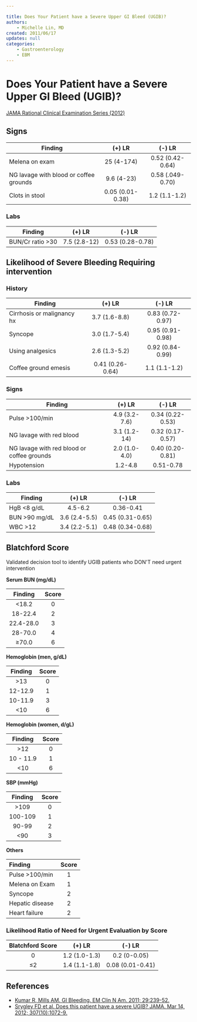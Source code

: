 ```yaml
---

title: Does Your Patient have a Severe Upper GI Bleed (UGIB)?
authors:
    - Michelle Lin, MD
created: 2011/06/17
updates: null
categories:
    - Gastroenterology
    - EBM
---
```


# Does Your Patient have a Severe Upper GI Bleed (UGIB)?

[JAMA Rational Clinical Examination Series (2012)](http://www.ncbi.nlm.nih.gov/pubmed/?term=22416103)

## Signs

| **Finding**                            |    **(+) LR**    |    **(-) LR**    |
| -------------------------------------- | :--------------: | :--------------: |
| Melena on exam                         |    25 (4-174)    | 0.52 (0.42-0.64) |
| NG lavage with blood or coffee grounds |    9.6 (4-23)    | 0.58 (.049-0.70) |
| Clots in stool                         | 0.05 (0.01-0.38) |   1.2 (1.1-1.2)  |

### Labs

| **Finding**      |  **(+) LR**  |    **(-) LR**    |
| ---------------- | :----------: | :--------------: |
| BUN/Cr ratio >30 | 7.5 (2.8-12) | 0.53 (0.28-0.78) |

## Likelihood of Severe Bleeding Requiring intervention

### History

| **Finding**                |    **(+) LR**    |    **(-) LR**    |
| -------------------------- | :--------------: | :--------------: |
| Cirrhosis or malignancy hx |   3.7 (1.6-8.8)  | 0.83 (0.72-0.97) |
| Syncope                    |   3.0 (1.7-5.4)  | 0.95 (0.91-0.98) |
| Using analgesics           |   2.6 (1.3-5.2)  | 0.92 (0.84-0.99) |
| Coffee ground emesis       | 0.41 (0.26-0.64) |   1.1 (1.1-1.2)  |

### Signs

| **Finding**                                |   **(+) LR**  |    **(-) LR**    |
| ------------------------------------------ | :-----------: | :--------------: |
| Pulse >100/min                             | 4.9 (3.2-7.6) | 0.34 (0.22-0.53) |
| NG lavage with red blood                   |  3.1 (1.2-14) | 0.32 (0.17-0.57) |
| NG lavage with red blood or coffee grounds | 2.0 (1.0-4.0) | 0.40 (0.20-0.81) |
| Hypotension                                |    1.2-4.8    |     0.51-0.78    |

### Labs

| **Finding**    |   **(+) LR**  |    **(-) LR**    |
| -------------- | :-----------: | :--------------: |
| HgB &lt;8 g/dL |    4.5-6.2    |     0.36-0.41    |
| BUN >90 mg/dL  | 3.6 (2.4-5.5) | 0.45 (0.31-0.65) |
| WBC >12        | 3.4 (2.2-5.1) | 0.48 (0.34-0.68) |

## Blatchford Score

Validated decision tool to identify UGIB patients who DON'T need urgent intervention

**Serum BUN (mg/dL)**

| **Finding** | **Score** |
| :---------: | :-------: |
|   &lt;18.2  |     0     |
|   18-22.4   |     2     |
|  22.4-28.0  |     3     |
|   28-70.0   |     4     |
|    ≥70.0    |     6     |

**Hemoglobin (men, g/dL)**

| **Finding** | **Score** |
| :---------: | :-------: |
|     >13     |     0     |
|   12-12.9   |     1     |
|   10-11.9   |     3     |
|    &lt;10   |     6     |

**Hemoglobin (women, d/gL)**

| **Finding** | **Score** |
| :---------: | :-------: |
|     >12     |     0     |
|  10 - 11.9  |     1     |
|    &lt;10   |     6     |

**SBP (mmHg)**

| **Finding** | **Score** |
| :---------: | :-------: |
|     >109    |     0     |
|   100-109   |     1     |
|    90-99    |     2     |
|    &lt;90   |     3     |

**Others**

| **Finding**     | **Score** |
| :-------------- | :-------: |
| Pulse >100/min  |     1     |
| Melena on Exam  |     1     |
| Syncope         |     2     |
| Hepatic disease |     2     |
| Heart failure   |     2     |

### Likelihood Ratio of Need for Urgent Evaluation by Score

| **Blatchford Score** |   **(+) LR**  |    **(-) LR**    |
| :------------------: | :-----------: | :--------------: |
|           0          | 1.2 (1.0-1.3) |   0.2 (0-0.05)   |
|          ≤2          | 1.4 (1.1-1.8) | 0.08 (0.01-0.41) |

## References

- [Kumar R, Mills AM. GI Bleeding. EM Clin N Am. 2011; 29:239-52.](http://www.ncbi.nlm.nih.gov/pubmed/?term=21515178)
- [Srygley FD et al. Does this patient have a severe UGIB? JAMA. Mar 14, 2012; 307(10):1072-9.](http://www.ncbi.nlm.nih.gov/pubmed/?term=22416103)
